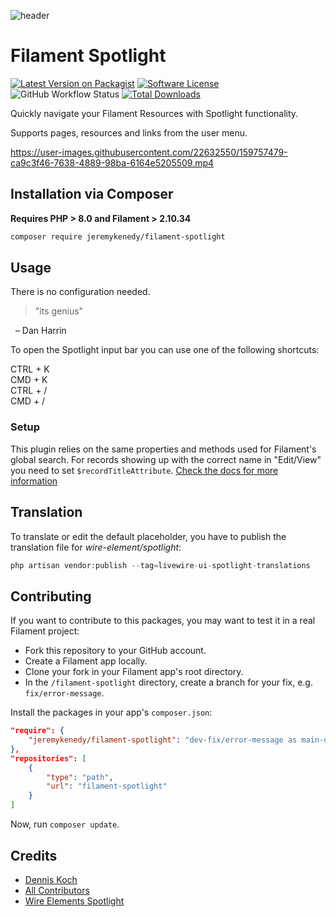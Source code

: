 ![header](./.github/resources/header.png)


# Filament Spotlight

[![Latest Version on Packagist](https://img.shields.io/packagist/v/jeremykenedy/filament-spotlight.svg?include_prereleases)](https://packagist.org/packages/jeremykenedy/filament-spotlight)
[![Software License](https://img.shields.io/badge/license-MIT-brightgreen.svg)](LICENSE.md)
![GitHub Workflow Status](https://img.shields.io/github/actions/workflow/status/jeremykenedy/filament-spotlight/code-style.yml?branch=main&label=Code%20style&style=flat-square)
[![Total Downloads](https://img.shields.io/packagist/dt/jeremykenedy/filament-spotlight.svg)](https://packagist.org/packages/jeremykenedy/filament-spotlight)


Quickly navigate your Filament Resources with Spotlight functionality.

Supports pages, resources and links from the user menu.

https://user-images.githubusercontent.com/22632550/159757479-ca9c3f46-7638-4889-98ba-6164e5205509.mp4


## Installation via Composer

**Requires PHP > 8.0 and Filament > 2.10.34**

```bash
composer require jeremykenedy/filament-spotlight
```

## Usage

There is no configuration needed.

> "its genius"

  – Dan Harrin

To open the Spotlight input bar you can use one of the following shortcuts:

CTRL + K  
CMD + K  
CTRL + /  
CMD + /  

### Setup

This plugin relies on the same properties and methods used for Filament's global search. For records showing up with the correct name in "Edit/View" you need to set `$recordTitleAttribute`. [Check the docs for more information](https://filamentphp.com/docs/2.x/admin/resources/global-search)

## Translation

To translate or edit the default placeholder, you have to publish the translation file for *wire-element/spotlight*: 

```php
php artisan vendor:publish --tag=livewire-ui-spotlight-translations
```



## Contributing

If you want to contribute to this packages, you may want to test it in a real Filament project:

- Fork this repository to your GitHub account.
- Create a Filament app locally.
- Clone your fork in your Filament app's root directory.
- In the `/filament-spotlight` directory, create a branch for your fix, e.g. `fix/error-message`.

Install the packages in your app's `composer.json`:

```json
"require": {
    "jeremykenedy/filament-spotlight": "dev-fix/error-message as main-dev",
},
"repositories": [
    {
        "type": "path",
        "url": "filament-spotlight"
    }
]
```

Now, run `composer update`.

## Credits
- [Dennis Koch](https://github.com/jeremykenedy)
- [All Contributors](../../contributors)
- [Wire Elements Spotlight](https://github.com/wire-elements/spotlight)
